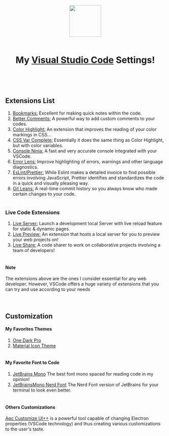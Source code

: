 <!-- Title -->
<div align="center">
   <img style="width: 100px" src="https://uxwing.com/wp-content/themes/uxwing/download/brands-and-social-media/visual-studio-code-icon.png"></img> <br/> <br/>
   
<h1>
   <strong>My <a href="https://code.visualstudio.com" target="_blank">Visual Studio Code</a> Settings!</strong>
</h1> <br/>

</div> <br/> <br/>

## Extensions List
1. <a href="https://github.com/topics/bookmarks" target="_blank">Bookmarks:</a>&nbsp;Excellent for making quick notes within the code.</a>
2. <a href="https://github.com/aaron-bond/better-comments" target="_blank">Better Comments:</a>&nbsp;A powerful way to add custom comments to your codes.</a>
3. <a href="https://github.com/topics/color-highlight" target="_blank">Color Highlight:</a>&nbsp;An extension that improves the reading of your color markings in CSS...</a>
4. <a href="https://github.com/willofindie/vscode-cssvar" target="_blank">CSS Var Complete:</a>&nbsp;Essentially it does the same thing as Color Highlight, but with color variables.</a>
5. <a href="https://github.com/wallabyjs/console-ninja" target="_blank">Console Ninja:</a>&nbsp;A fast and very accurate console integrated with your VSCode.</a>
6. <a href="https://github.com/usernamehw/vscode-error-lens" target="_blank">Error Lens:</a>&nbsp;Improve highlighting of errors, warnings and other language diagnostics.</a>
7. <a href="https://github.com/prettier/eslint-plugin-prettier" target="_blank">EsLint/Prettier:</a>&nbsp;While Eslint makes a detailed invoice to find possible errors involving JavaScript, Prettier identifies and standardizes the code in a quick and visually pleasing way.</a>
8. <a href="https://github.com/usernamehw/vscode-error-lens" target="_blank">Git Leans:</a>&nbsp;A real-time commit history so you always know who made certain changes to your code.</a> <br/> <br/>

### Live Code Extensions
1. <a href="https://github.com/ritwickdey/vscode-live-server" target="_blank">Live Server:</a>&nbsp;Launch a development local Server with live reload feature for static & dynamic pages.
2. <a href="https://github.com/microsoft/vscode-livepreview" target="_blank">Live Preview:</a>&nbsp;An extension that hosts a local server for you to preview your web projects on!
3. <a href="https://github.com/microsoft/live-share" target="_blank">Live Share:</a>&nbsp;A code sharer to work on collaborative projects involving a team of developers! <br/> <br/>

#### Note
The extensions above are the ones I consider essential for any web developer. However, VSCode offers a huge variety of extensions that you can try and use according to your needs <br/> <br/> <br/>

## Customization

#### My Favorites Themes
1. <a href="https://github.com/Binaryify/OneDark-Pro" target="_blank">One Dark Pro</a>
2. <a href="https://github.com/PKief/vscode-material-icon-theme" target="_blank">Material Icon Theme</a> <br/>  <br/>

#### My Favorite Font to Code
1. <a href="https://www.jetbrains.com/lp/mono/" target="_blank">JetBrains Mono</a>&nbsp;The best font mono spaced for reading code in my opinion!</a>
2. <a href="https://www.nerdfonts.com/font-downloads" target="_blank">JetBrainsMono Nerd Font</a>&nbsp;The Nerd Font version of JetBrains for your terminal to look even better.</a> <br/> <br/>

#### Others Customizations
<a href="https://github.com/drcika/apc-extension?tab=readme-ov-file">Apc Customize UI++</a> is a powerful tool capable of changing Electron properties (VSCode technology) and thus creating various customizations to the user's taste.</a>
